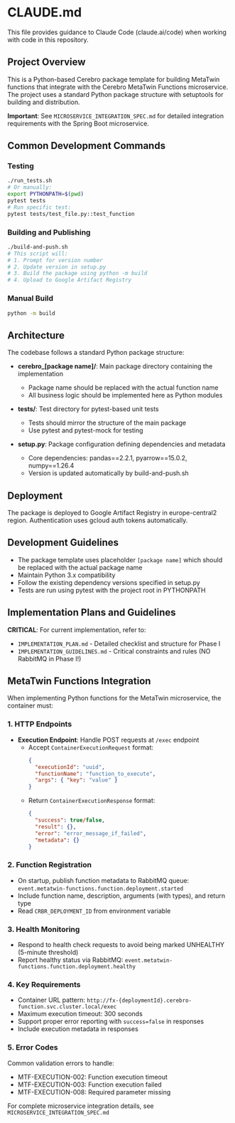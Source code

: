 # CLAUDE.md

This file provides guidance to Claude Code (claude.ai/code) when working with code in this repository.

## Project Overview

This is a Python-based Cerebro package template for building MetaTwin functions that integrate with the Cerebro MetaTwin Functions microservice. The project uses a standard Python package structure with setuptools for building and distribution.

**Important**: See `MICROSERVICE_INTEGRATION_SPEC.md` for detailed integration requirements with the Spring Boot microservice.

## Common Development Commands

### Testing
```bash
./run_tests.sh
# Or manually:
export PYTHONPATH=$(pwd)
pytest tests
# Run specific test:
pytest tests/test_file.py::test_function
```

### Building and Publishing
```bash
./build-and-push.sh
# This script will:
# 1. Prompt for version number
# 2. Update version in setup.py
# 3. Build the package using python -m build
# 4. Upload to Google Artifact Registry
```

### Manual Build
```bash
python -m build
```

## Architecture

The codebase follows a standard Python package structure:

- **cerebro_[package name]/**: Main package directory containing the implementation
  - Package name should be replaced with the actual function name
  - All business logic should be implemented here as Python modules
  
- **tests/**: Test directory for pytest-based unit tests
  - Tests should mirror the structure of the main package
  - Use pytest and pytest-mock for testing
  
- **setup.py**: Package configuration defining dependencies and metadata
  - Core dependencies: pandas==2.2.1, pyarrow==15.0.2, numpy==1.26.4
  - Version is updated automatically by build-and-push.sh

## Deployment

The package is deployed to Google Artifact Registry in europe-central2 region. Authentication uses gcloud auth tokens automatically.

## Development Guidelines

- The package template uses placeholder `[package name]` which should be replaced with the actual package name
- Maintain Python 3.x compatibility
- Follow the existing dependency versions specified in setup.py
- Tests are run using pytest with the project root in PYTHONPATH

## Implementation Plans and Guidelines

**CRITICAL**: For current implementation, refer to:
- `IMPLEMENTATION_PLAN.md` - Detailed checklist and structure for Phase I
- `IMPLEMENTATION_GUIDELINES.md` - Critical constraints and rules (NO RabbitMQ in Phase I!)

## MetaTwin Functions Integration

When implementing Python functions for the MetaTwin microservice, the container must:

### 1. HTTP Endpoints
- **Execution Endpoint**: Handle POST requests at `/exec` endpoint
  - Accept `ContainerExecutionRequest` format:
    ```json
    {
      "executionId": "uuid",
      "functionName": "function_to_execute",
      "args": { "key": "value" }
    }
    ```
  - Return `ContainerExecutionResponse` format:
    ```json
    {
      "success": true/false,
      "result": {},
      "error": "error_message_if_failed",
      "metadata": {}
    }
    ```

### 2. Function Registration
- On startup, publish function metadata to RabbitMQ queue: `event.metatwin-functions.function.deployment.started`
- Include function name, description, arguments (with types), and return type
- Read `CRBR_DEPLOYMENT_ID` from environment variable

### 3. Health Monitoring
- Respond to health check requests to avoid being marked UNHEALTHY (5-minute threshold)
- Report healthy status via RabbitMQ: `event.metatwin-functions.function.deployment.healthy`

### 4. Key Requirements
- Container URL pattern: `http://fx-{deploymentId}.cerebro-function.svc.cluster.local/exec`
- Maximum execution timeout: 300 seconds
- Support proper error reporting with `success=false` in responses
- Include execution metadata in responses

### 5. Error Codes
Common validation errors to handle:
- MTF-EXECUTION-002: Function execution timeout
- MTF-EXECUTION-003: Function execution failed
- MTF-EXECUTION-008: Required parameter missing

For complete microservice integration details, see `MICROSERVICE_INTEGRATION_SPEC.md`